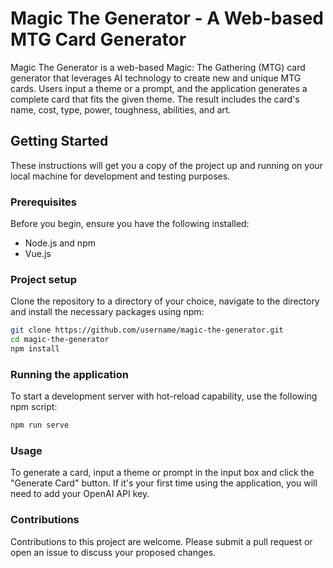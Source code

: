 # Magic The Generator - A Web-based MTG Card Generator

Magic The Generator is a web-based Magic: The Gathering (MTG) card generator that leverages AI technology to create new and unique MTG cards. Users input a theme or a prompt, and the application generates a complete card that fits the given theme. The result includes the card's name, cost, type, power, toughness, abilities, and art.

## Getting Started

These instructions will get you a copy of the project up and running on your local machine for development and testing purposes.

### Prerequisites

Before you begin, ensure you have the following installed:

- Node.js and npm
- Vue.js

### Project setup

Clone the repository to a directory of your choice, navigate to the directory and install the necessary packages using npm:

```bash
git clone https://github.com/username/magic-the-generator.git
cd magic-the-generator
npm install
```

### Running the application
To start a development server with hot-reload capability, use the following npm script:
```bash
npm run serve
```
### Usage
To generate a card, input a theme or prompt in the input box and click the "Generate Card" button. If it's your first time using the application, you will need to add your OpenAI API key.

### Contributions
Contributions to this project are welcome. Please submit a pull request or open an issue to discuss your proposed changes.
